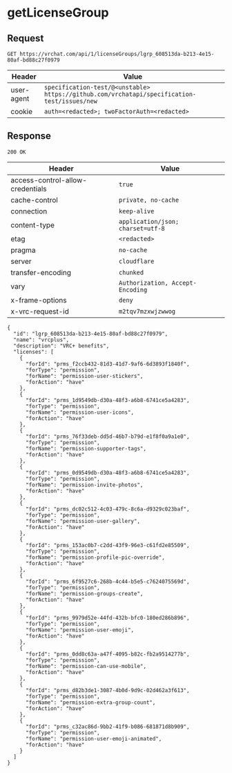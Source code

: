 # getLicenseGroup

## Request
`GET https://vrchat.com/api/1/licenseGroups/lgrp_608513da-b213-4e15-80af-bd88c27f0979`

| Header | Value |
| ------ | ----- |
| user-agent | `specification-test/@<unstable> https://github.com/vrchatapi/specification-test/issues/new` |
| cookie | `auth=<redacted>; twoFactorAuth=<redacted>` |


## Response
`200 OK`

| Header | Value |
| ------ | ----- |
| access-control-allow-credentials | `true` |
| cache-control | `private, no-cache` |
| connection | `keep-alive` |
| content-type | `application/json; charset=utf-8` |
| etag | `<redacted>` |
| pragma | `no-cache` |
| server | `cloudflare` |
| transfer-encoding | `chunked` |
| vary | `Authorization, Accept-Encoding` |
| x-frame-options | `deny` |
| x-vrc-request-id | `m2tqv7mzxwjzwwog` |

```jsonc
{
  "id": "lgrp_608513da-b213-4e15-80af-bd88c27f0979",
  "name": "vrcplus",
  "description": "VRC+ benefits",
  "licenses": [
    {
      "forId": "prms_f2ccb432-81d3-41d7-9af6-6d3893f1840f",
      "forType": "permission",
      "forName": "permission-user-stickers",
      "forAction": "have"
    },
    {
      "forId": "prms_1d9549db-d30a-48f3-a6b8-6741ce5a4283",
      "forType": "permission",
      "forName": "permission-user-icons",
      "forAction": "have"
    },
    {
      "forId": "prms_76f33deb-dd5d-46b7-b79d-e1f8f0a9a1e0",
      "forType": "permission",
      "forName": "permission-supporter-tags",
      "forAction": "have"
    },
    {
      "forId": "prms_0d9549db-d30a-48f3-a6b8-6741ce5a4283",
      "forType": "permission",
      "forName": "permission-invite-photos",
      "forAction": "have"
    },
    {
      "forId": "prms_dc02c512-4c03-479c-8c6a-d9329c023baf",
      "forType": "permission",
      "forName": "permission-user-gallery",
      "forAction": "have"
    },
    {
      "forId": "prms_153ac0b7-c2dd-43f9-96e3-c61fd2e85509",
      "forType": "permission",
      "forName": "permission-profile-pic-override",
      "forAction": "have"
    },
    {
      "forId": "prms_6f9527c6-268b-4c44-b5e5-c7624075569d",
      "forType": "permission",
      "forName": "permission-groups-create",
      "forAction": "have"
    },
    {
      "forId": "prms_9979d52e-44fd-432b-bfc0-180ed286b896",
      "forType": "permission",
      "forName": "permission-user-emoji",
      "forAction": "have"
    },
    {
      "forId": "prms_0dd8c63a-a47f-4095-b82c-fb2a9514277b",
      "forType": "permission",
      "forName": "permission-can-use-mobile",
      "forAction": "have"
    },
    {
      "forId": "prms_d82b3de1-3087-4b0d-9d9c-02d462a3f613",
      "forType": "permission",
      "forName": "permission-extra-group-count",
      "forAction": "have"
    },
    {
      "forId": "prms_c32ac86d-9bb2-41f9-b086-681871d8b909",
      "forType": "permission",
      "forName": "permission-user-emoji-animated",
      "forAction": "have"
    }
  ]
}
```
